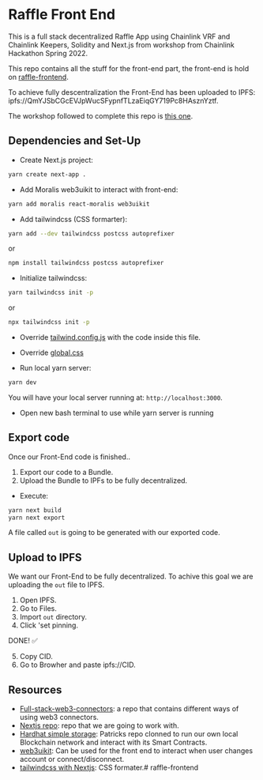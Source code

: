 # Raffle Front End
This is a full stack decentralized Raffle App using Chainlink VRF and Chainlink Keepers, Solidity and Next.js from workshop from Chainlink Hackathon Spring 2022.

This repo contains all the stuff for the front-end part, the front-end is hold on [raffle-frontend](https://github.com/JMariadlcs/raffle-full-stack).

To achieve fully descentralization the Front-End has been uploaded to IPFS: ipfs://QmYJSbCGcEVJpWucSFypnfTLzaEiqGY719Pc8HAsznYztf. 

The workshop followed to complete this repo is [this one](https://www.youtube.com/watch?v=8bMrko6iD9Q&t=5445s).

## Dependencies and Set-Up
- Create Next.js project:
```bash
yarn create next-app .
```

- Add Moralis web3uikit to interact with front-end:
```bash
yarn add moralis react-moralis web3uikit

```
- Add tailwindcss (CSS formarter):
```bash
yarn add --dev tailwindcss postcss autoprefixer
```
or 
```bash
npm install tailwindcss postcss autoprefixer
```

- Initialize tailwindcss:
```bash
yarn tailwindcss init -p
```
or
```bash
npx tailwindcss init -p
```

- Override [tailwind.config.js](https://github.com/JMariadlcs/raffle-frontend/blob/main/tailwind.config.js) with the code inside this file.
- Override [global.css](https://github.com/JMariadlcs/raffle-frontend/blob/main/styles/globals.css)

- Run local yarn server:
```bash
yarn dev
```
You will have your local server running at: `http://localhost:3000`.

- Open new bash terminal to use while yarn server is running


## Export code
Once our Front-End code is finished..
1. Export our code to a Bundle.
2. Upload the Bundle to IPFs to be fully decentralized.

- Execute:
```bash
yarn next build
yarn next export
```
A file called `out` is going to be generated with our exported code.

## Upload to IPFS
We want our Front-End to be fully decentralized. To achive this goal we are uploading the `out` file to IPFS.
1. Open IPFS.
2. Go to Files.
3. Import `out` directory.
4. Click 'set pinning.

DONE! ✅ 

5. Copy CID.
6. Go to Browher and paste ipfs://CID.

## Resources
- [Full-stack-web3-connectors](https://github.com/PatrickAlphaC/full-stack-web3-metamask-connectors): a repo that contains different ways of using web3 connectors.
- [Nextjs repo](https://github.com/PatrickAlphaC/nextjs-moralis-metamask-connect/tree/cd4ff2ce34ecec6874e8fa32df8f44cef962b6e7): repo that we are going to work with.
- [Hardhat simple storage](https://github.com/PatrickAlphaC/hardhat-simple-storage): Patricks repo clonned to run our own local Blockchain network and interact with its Smart Contracts.
- [web3uikit](https://github.com/web3ui/web3uikit): Can be used for the front end to interact when user changes account or connect/disconnect.
- [tailwindcss with Nextjs](https://tailwindcss.com/docs/guides/nextjs): CSS formater.# raffle-frontend
